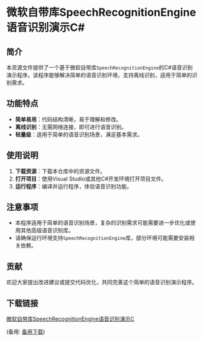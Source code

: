 # 微软自带库SpeechRecognitionEngine语音识别演示C#

## 简介

本资源文件提供了一个基于微软自带库`SpeechRecognitionEngine`的C#语音识别演示程序。该程序能够解决简单的语音识别环境，支持离线识别，适用于简单的识别需求。

## 功能特点

- **简单易用**：代码结构清晰，易于理解和修改。
- **离线识别**：无需网络连接，即可进行语音识别。
- **轻量级**：适用于简单的语音识别场景，满足基本需求。

## 使用说明

1. **下载资源**：下载本仓库中的资源文件。
2. **打开项目**：使用Visual Studio或其他C#开发环境打开项目文件。
3. **运行程序**：编译并运行程序，体验语音识别功能。

## 注意事项

- 本程序适用于简单的语音识别场景，复杂的识别需求可能需要进一步优化或使用其他高级语音识别库。
- 请确保运行环境支持`SpeechRecognitionEngine`库，部分环境可能需要安装相关依赖。

## 贡献

欢迎大家提出改进建议或提交代码优化，共同完善这个简单的语音识别演示程序。

## 下载链接
[微软自带库SpeechRecognitionEngine语音识别演示C](https://pan.quark.cn/s/94cfa6510e29) 

(备用: [备用下载](https://pan.baidu.com/s/1BIcuECz70AGb1AD5Ha2CrA?pwd=1234))

